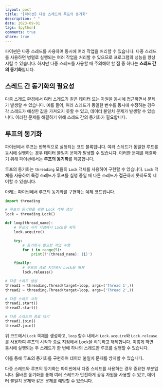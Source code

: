 ```yaml
---
layout: post
title: "[파이썬] 다중 스레드와 루프의 동기화"
description: " "
date: 2023-09-01
tags: [python]
comments: true
share: true
---
```


파이썬은 다중 스레드를 사용하여 동시에 여러 작업을 처리할 수 있습니다. 다중 스레드를 사용하면 병렬로 실행되는 여러 작업을 처리할 수 있으므로 프로그램의 성능을 향상시킬 수 있습니다. 하지만 다중 스레드를 사용할 때 주의해야 할 점 중 하나는 **스레드 간의 동기화**입니다.

## 스레드 간 동기화의 필요성

다중 스레드 환경에서 여러 스레드가 같은 데이터 또는 자원을 동시에 접근하면서 문제가 발생할 수 있습니다. 예를 들어, 여러 스레드가 동일한 변수를 동시에 수정하는 경우 각 스레드가 예상한 값을 가져오지 못할 수 있고, 데이터 불일치 문제가 발생할 수 있습니다. 이러한 문제를 해결하기 위해 스레드 간의 동기화가 필요합니다.

## 루프의 동기화

파이썬에서 루프는 반복적으로 실행되는 코드 블록입니다. 여러 스레드가 동일한 루프를 동시에 실행하는 경우 데이터 불일치 문제가 발생할 수 있습니다. 이러한 문제를 해결하기 위해 파이썬에서는 **루프의 동기화**를 제공합니다. 

루프의 동기화는 `threading` 모듈의 `Lock` 객체를 사용하여 구현할 수 있습니다. `Lock` 객체를 사용하여 특정 스레드가 루프를 실행 중일 때 다른 스레드가 접근하지 못하도록 제어할 수 있습니다.

아래는 파이썬에서 루프의 동기화를 구현하는 예제 코드입니다.

```python
import threading

# 루프의 동기화를 위한 Lock 객체 생성
lock = threading.Lock()

def loop(thread_name):
    # 루프의 시작 지점에서 Lock을 획득
    lock.acquire()

    try:
        # 동기화가 필요한 작업 수행
        for i in range(5):
            print(f'{thread_name}: {i}')

    finally:
        # 루프의 종료 지점에서 Lock을 해제
        lock.release()

# 다중 스레드 생성
thread1 = threading.Thread(target=loop, args=('Thread 1',))
thread2 = threading.Thread(target=loop, args=('Thread 2',))

# 다중 스레드 시작
thread1.start()
thread2.start()

# 다중 스레드의 종료 대기
thread1.join()
thread2.join()
```

위 코드에서 `Lock` 객체를 생성하고, `loop` 함수 내에서 `Lock.acquire`와 `Lock.release`를 사용하여 루프의 시작과 종료 지점에서 Lock을 획득하고 해제합니다. 이렇게 하면 동시에 실행되는 두 스레드가 한 번에 하나의 스레드만 루프를 실행할 수 있습니다.

이를 통해 루프의 동기화를 구현하여 데이터 불일치 문제를 방지할 수 있습니다.

다중 스레드와 루프의 동기화는 파이썬에서 다중 스레드를 사용하는 경우 중요한 부분입니다. 올바른 동기화를 통해 여러 스레드가 안전하게 공유 자원을 사용할 수 있고, 데이터 불일치 문제와 같은 문제를 예방할 수 있습니다.